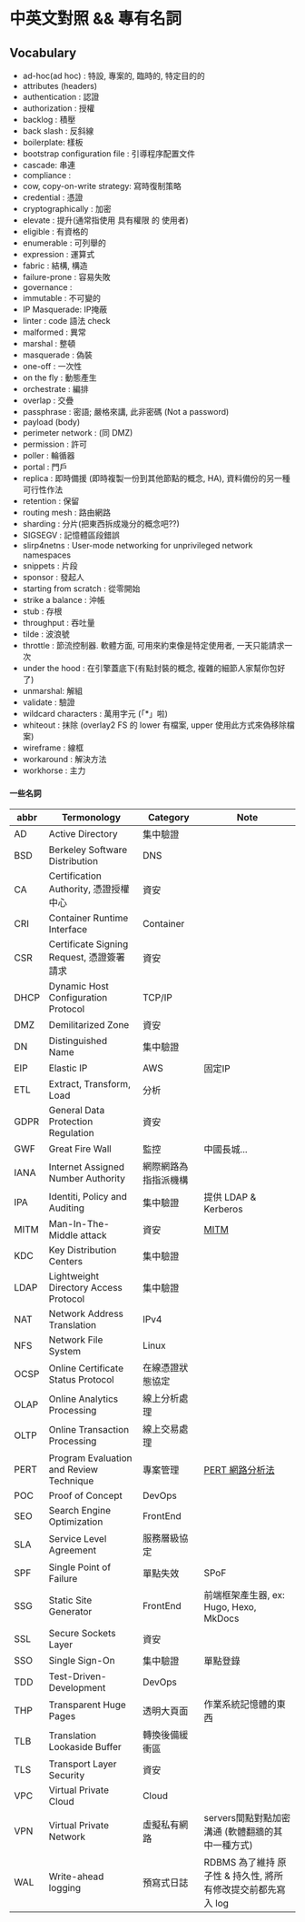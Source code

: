 # 中英文對照 && 專有名詞

## Vocabulary

- ad-hoc(ad hoc) : 特設, 專案的, 臨時的, 特定目的的
- attributes (headers)
- authentication : 認證
- authorization : 授權
- backlog : 積壓
- back slash : 反斜線
- boilerplate: 樣板
- bootstrap configuration file : 引導程序配置文件
- cascade: 串連
- compliance : 
- cow, copy-on-write strategy: 寫時復制策略
- credential : 憑證
- cryptographically : 加密
- elevate : 提升(通常指使用 具有權限 的 使用者)
- eligible : 有資格的
- enumerable : 可列舉的
- expression : 運算式
- fabric : 結構, 構造
- failure-prone : 容易失敗
- governance : 
- immutable : 不可變的
- IP Masquerade: IP掩蔽
- linter : code 語法 check
- malformed : 異常
- marshal : 整頓
- masquerade : 偽裝
- one-off : 一次性
- on the fly : 動態產生
- orchestrate : 編排
- overlap : 交疊
- passphrase : 密語; 嚴格來講, 此非密碼 (Not a password)
- payload (body)
- perimeter network : (同 DMZ)
- permission : 許可
- poller : 輪循器
- portal : 門戶
- replica : 即時備援 (即時複製一份到其他節點的概念, HA), 資料備份的另一種可行性作法
- retention : 保留
- routing mesh : 路由網路
- sharding : 分片(把東西拆成幾分的概念吧??)
- SIGSEGV : 記憶體區段錯誤
- slirp4netns : User-mode networking for unprivileged network namespaces
- snippets : 片段
- sponsor : 發起人
- starting from scratch : 從零開始
- strike a balance : 沖帳
- stub : 存根
- throughput : 吞吐量
- tilde : 波浪號
- throttle : 節流控制器. 軟體方面, 可用來約束像是特定使用者, 一天只能請求一次
- under the hood : 在引擎蓋底下(有點封裝的概念, 複雜的細節人家幫你包好了)
- unmarshal: 解組
- validate : 驗證
- wildcard characters : 萬用字元 (「*」啦)
- whiteout : 抹除 (overlay2 FS 的 lower 有檔案, upper 使用此方式來偽移除檔案)
- wireframe : 線框
- workaround : 解決方法
- workhorse : 主力


#### 一些名詞

abbr   | Termonology                                 | Category           | Note
------ | ------------------------------------------- | ------------------ | ------------
AD     | Active Directory                            | 集中驗證            |
BSD    | Berkeley Software Distribution              | DNS                |
CA     | Certification Authority, 憑證授權中心         | 資安               |
CRI    | Container Runtime Interface                 | Container           | 
CSR    | Certificate Signing Request, 憑證簽署請求     | 資安               |
DHCP   | Dynamic Host Configuration Protocol         | TCP/IP             |
DMZ    | Demilitarized Zone                          | 資安               |
DN     | Distinguished Name                          | 集中驗證            |
EIP    | Elastic IP                                  | AWS                | 固定IP
ETL    | Extract, Transform, Load                    | 分析               | 
GDPR   | General Data Protection Regulation          | 資安               |
GWF    | Great Fire Wall                             | 監控               | 中國長城...
IANA   | Internet Assigned Number Authority          | 網際網路為指指派機構 | 
IPA    | Identiti, Policy and Auditing               | 集中驗證            | 提供 LDAP & Kerberos
MITM   | Man-In-The-Middle attack                    | 資安               | [MITM](https://en.wikipedia.org/wiki/Man-in-the-middle_attack)
KDC    | Key Distribution Centers                    | 集中驗證            |
LDAP   | Lightweight Directory Access Protocol       | 集中驗證            |
NAT    | Network Address Translation                 | IPv4               |
NFS    | Network File System                         | Linux              |
OCSP   | Online Certificate Status Protocol          | 在線憑證狀態協定    |
OLAP   | Online Analytics Processing                 | 線上分析處理        | 
OLTP   | Online Transaction Processing               | 線上交易處理        | 
PERT   | Program Evaluation and Review Technique     | 專案管理           | [PERT 網路分析法](https://wiki.mbalib.com/zh-tw/PERT%E7%BD%91%E7%BB%9C%E5%88%86%E6%9E%90%E6%B3%95)
POC    | Proof of Concept                            | DevOps             |
SEO    | Search Engine Optimization                  | FrontEnd           |
SLA    | Service Level Agreement                     | 服務層級協定        | 
SPF    | Single Point of Failure                     | 單點失效            | SPoF
SSG    | Static Site Generator                       | FrontEnd           | 前端框架產生器, ex: Hugo, Hexo, MkDocs
SSL    | Secure Sockets Layer                        | 資安               |
SSO    | Single Sign-On                              | 集中驗證            | 單點登錄
TDD    | Test-Driven-Development                     | DevOps             |
THP    | Transparent Huge Pages                      | 透明大頁面          | 作業系統記憶體的東西
TLB    | Translation Lookaside Buffer                | 轉換後備緩衝區      | 
TLS    | Transport Layer Security                    | 資安               |
VPC    | Virtual Private Cloud                       | Cloud              |
VPN    | Virtual Private Network                     | 虛擬私有網路        | servers間點對點加密溝通 (軟體翻牆的其中一種方式)
WAL    | Write-ahead logging                         | 預寫式日誌          | RDBMS 為了維持 原子性 & 持久性, 將所有修改提交前都先寫入 log